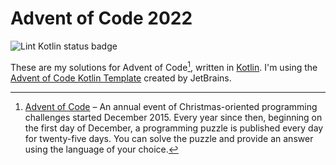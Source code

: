 # Advent of Code 2022

![Lint Kotlin status badge](https://github.com/EdwinChang24/advent-of-code-2022/actions/workflows/lint.yml/badge.svg)

These are my solutions for Advent of Code[^aoc], written in [Kotlin][kotlin].
I'm using the [Advent of Code Kotlin Template][template] created by JetBrains.

[^aoc]:
    [Advent of Code][aoc] – An annual event of Christmas-oriented programming challenges started December 2015.
    Every year since then, beginning on the first day of December, a programming puzzle is published every day
    for twenty-five days.
    You can solve the puzzle and provide an answer using the language of your choice.

[aoc]: https://adventofcode.com

[kotlin]: https://kotlinlang.org

[template]: https://github.com/kotlin-hands-on/advent-of-code-kotlin-template
